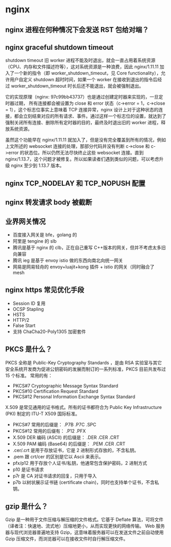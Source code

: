 # nginx

## nginx 进程在何种情况下会发送 RST 包给对端？

## nginx graceful shutdown timeout

shutdown timeout
旧 worker 进程不能及时退出，就会一直占用着系统资源（CPU、内存和文件描述符等），这对系统资源是一种浪费，因此 nginx/1.11.11 加入了一个新的指令（即 worker_shutdown_timeout，见 Core functionality），允许用户自定义 shutdown 超时时间，如果一个 worker 在接收到退出的指令后经过 worker_shutdown_timeout 时长后还不能退出，就会被强制退出。

它的实现原理（nginx: 97c99bb43737）也是通过创建定时器来实现的，一旦定时器过期， 所有连接都会被设置为 close 和 error 状态（c->error = 1，c->close = 1），这个标志位事实上意味着 TCP 连接异常，nginx 设计上对于这种状态的连接，都会立刻结束对应的所有请求、事件。通过这样一个标志位的设置，就达到了强制关闭所有连接、删除所有定时器的目的，最终及时退出旧的 worker 进程，释放系统资源。

虽然这个功能早在 nginx/1.11.11 就加入了，但是没有完全覆盖到所有的情况，例如上文所述的 websocket 连接的处理，那部分代码并没有判断 c->close 和 c->error 的状态位。所以仍然无法尽快终止这些 websocket 连接。直到 nginx/1.13.7，这个问题才被修复。所以如果读者们遇到类似的问题，可以考虑升级 nginx 至少到 1.13.7 版本。

## nginx TCP_NODELAY 和 TCP_NOPUSH 配置

## nginx 转发请求 body 被截断

## 业界网关情况

- 百度接入网关是 bfe，golang 的
- 阿里是 tengine 的 slb
- 腾讯是基于 nginx 的 clb，正在自己重写 C++版本的网关，但并不考虑太多旧向兼容
- 腾讯 ieg 是基于 envoy istio 做的东西向南北向统一网关
- 网易是网易轻舟的 envoy+luajit+kong 插件 + istio 的网关（同时融合了 mesh

## nginx https 常见优化手段

- Session ID 复用
- OCSP Stapling
- HSTS
- HTTP/2
- False Start
- 支持 ChaCha20-Poly1305 加密套件

## PKCS 是什么？

PKCS 全称是 Public-Key Cryptography Standards ，是由 RSA 实验室与其它安全系统开发商为促进公钥密码的发展而制订的一系列标准，PKCS 目前共发布过 15 个标准。 常用的有：

- PKCS#7 Cryptographic Message Syntax Standard
- PKCS#10 Certification Request Standard
- PKCS#12 Personal Information Exchange Syntax Standard

X.509 是常见通用的证书格式。所有的证书都符合为 Public Key Infrastructure (PKI) 制定的 ITU-T X509 国际标准。

- PKCS#7 常用的后缀是： .P7B .P7C .SPC
- PKCS#12 常用的后缀有： .P12 .PFX
- X.509 DER 编码 (ASCII) 的后缀是： .DER .CER .CRT
- X.509 PAM 编码 (Base64) 的后缀是： .PEM .CER .CRT
- .cer/.crt 是用于存放证书，它是 2 进制形式存放的，不含私钥。
- .pem 跟 crt/cer 的区别是它以 Ascii 来表示。
- pfx/p12 用于存放个人证书/私钥，他通常包含保护密码，2 进制方式
- p10 是证书请求
- p7r 是 CA 对证书请求的回复，只用于导入
- p7b 以树状展示证书链 (certificate chain)，同时也支持单个证书，不含私钥。

## gzip 是什么？

Gzip 是一种用于文件压缩与解压缩的文件格式。它基于 Deflate 算法，可将文件（译者注：快速地、流式地）压缩地更小，从而实现更快的网络传输。 Web 服务器与现代浏览器普遍地支持 Gzip，这意味着服务器可以在发送文件之前自动使用 Gzip 压缩文件，而浏览器可以在接收文件时自行解压缩文件。